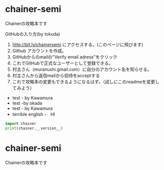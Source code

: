 # chainer-semi
Chainerの攻略本です

GitHubの入り方(by tokuda)

1. http://bit.ly/chainersemi にアクセスする。(このページに飛びます)
2. Github アカウントを作成。
5. GitHubからのmailの"Verify email adress"をクリック
6. これでGitHubで正式なユーザーとして登録できる。
3. 村主さん（muranushi.gmail.com）に自分のアカウント名を知らせる。
4. 村主さんから返信mailから招待をacceptする
7. これで攻略本の変更もできるようになるはず。（試しにこのreadmeを変更してみよう）

- test - by Kawamura
- test -by okada
- test - by Kawamura
- terrible english
-　HI

```python
import chainer
print(chainer.__version__)
```

# chainer-semi
Chainerの攻略本です

